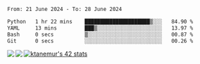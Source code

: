 <!--START_SECTION:waka-->

```txt
From: 21 June 2024 - To: 28 June 2024

Python   1 hr 22 mins    █████████████████████▒░░░   84.90 %
YAML     13 mins         ███▒░░░░░░░░░░░░░░░░░░░░░   13.97 %
Bash     0 secs          ▒░░░░░░░░░░░░░░░░░░░░░░░░   00.87 %
Git      0 secs          ░░░░░░░░░░░░░░░░░░░░░░░░░   00.26 %
```

<!--END_SECTION:waka-->
<a href="https://github.com/anuraghazra/github-readme-stats">
  <img align="left" src="https://github-readme-stats.vercel.app/api?username=Tanesan&count_private=true&show_icons=true" />
<img align="left" src="https://github-readme-stats.vercel.app/api/top-langs/?username=Tanesan" />
</a>

[![ktanemur's 42 stats](https://badge42.vercel.app/api/v2/cl1wslf6s002109l771rng2w8/stats?cursusId=21&coalitionId=62)](https://github.com/JaeSeoKim/badge42)
